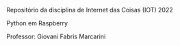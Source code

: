 Repositório da disciplina de Internet das Coisas (IOT) 2022

Python em Raspberry

Professor: Giovani Fabris Marcarini